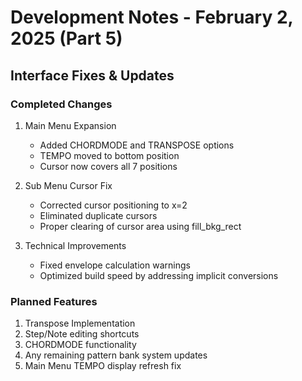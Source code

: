 # Development Notes - February 2, 2025 (Part 5)

## Interface Fixes & Updates

### Completed Changes
1. Main Menu Expansion
   - Added CHORDMODE and TRANSPOSE options
   - TEMPO moved to bottom position
   - Cursor now covers all 7 positions

2. Sub Menu Cursor Fix
   - Corrected cursor positioning to x=2
   - Eliminated duplicate cursors
   - Proper clearing of cursor area using fill_bkg_rect

3. Technical Improvements
   - Fixed envelope calculation warnings
   - Optimized build speed by addressing implicit conversions

### Planned Features
1. Transpose Implementation
2. Step/Note editing shortcuts
3. CHORDMODE functionality
4. Any remaining pattern bank system updates
5. Main Menu TEMPO display refresh fix